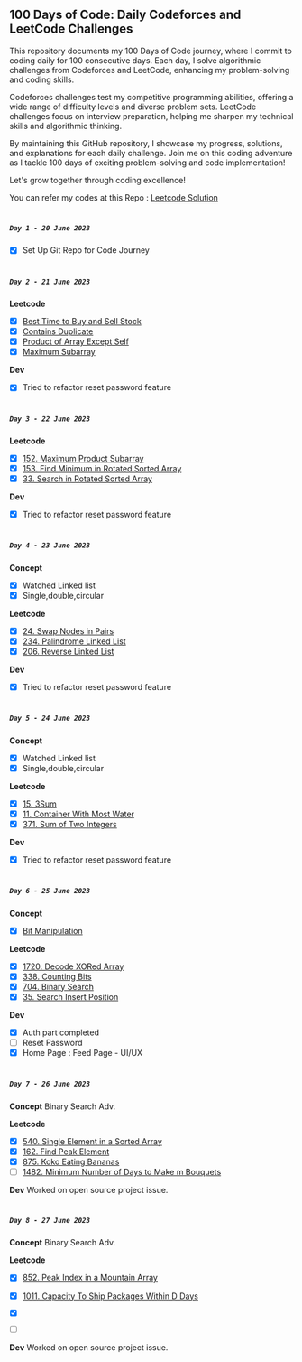 ## 100 Days of Code: Daily Codeforces and LeetCode Challenges
This repository documents my 100 Days of Code journey, where I commit to coding daily for 100 consecutive days. Each day, I solve algorithmic challenges from Codeforces and LeetCode, enhancing my problem-solving and coding skills.

Codeforces challenges test my competitive programming abilities, offering a wide range of difficulty levels and diverse problem sets. LeetCode challenges focus on interview preparation, helping me sharpen my technical skills and algorithmic thinking.

By maintaining this GitHub repository, I showcase my progress, solutions, and explanations for each daily challenge. Join me on this coding adventure as I tackle 100 days of exciting problem-solving and code implementation!

Let's grow together through coding excellence!

You can refer my codes at this Repo : [Leetcode Solution](https://leetcode.com/problems/reverse-linked-list/)

#

##### ``Day 1 - 20 June 2023``
- [x] Set Up Git Repo for Code Journey

#

##### ``Day 2 - 21 June 2023``

**Leetcode** 
- [x] [Best Time to Buy and Sell Stock](https://leetcode.com/problems/best-time-to-buy-and-sell-stock/)
- [x] [Contains Duplicate](https://leetcode.com/problems/contains-duplicate/)
- [x] [Product of Array Except Self](https://leetcode.com/problems/product-of-array-except-self/)
- [x] [Maximum Subarray](https://leetcode.com/problems/maximum-subarray/)

**Dev**
- [x] Tried to refactor reset password feature
#
##### ``Day 3 - 22 June 2023``

**Leetcode** 
- [x] [152. Maximum Product Subarray](https://leetcode.com/problems/maximum-product-subarray/)
- [x] [153. Find Minimum in Rotated Sorted Array](https://leetcode.com/problems/find-minimum-in-rotated-sorted-array/)
- [x] [33. Search in Rotated Sorted Array](https://leetcode.com/problems/search-in-rotated-sorted-array/)  

**Dev**
- [x] Tried to refactor reset password feature

#
##### ``Day 4 - 23 June 2023``

**Concept**
- [x] Watched Linked list
- [x] Single,double,circular 

**Leetcode** 
- [x]  [24. Swap Nodes in Pairs](https://leetcode.com/problems/swap-nodes-in-pairs/)
- [x]  [234. Palindrome Linked List](https://leetcode.com/problems/palindrome-linked-list/)
- [x]  [206. Reverse Linked List](https://leetcode.com/problems/reverse-linked-list/)

**Dev**
- [x] Tried to refactor reset password feature

#
##### ``Day 5 - 24 June 2023``

**Concept**
- [x] Watched Linked list
- [x] Single,double,circular 

**Leetcode** 
- [x]  [15. 3Sum](https://leetcode.com/problems/3sum/)
- [x]  [11. Container With Most Water](https://leetcode.com/problems/container-with-most-water/)
- [x]  [371. Sum of Two Integers](https://leetcode.com/problems/sum-of-two-integers/)

**Dev**
- [x] Tried to refactor reset password feature

#
##### ``Day 6 - 25 June 2023``

**Concept**
- [x] [Bit Manipulation](https://rb.gy/fnm7q)  

**Leetcode** 
- [x]  [1720. Decode XORed Array](https://leetcode.com/problems/decode-xored-array/)
- [x]  [338. Counting Bits](https://leetcode.com/problems/counting-bits/)
- [x]  [704. Binary Search](https://leetcode.com/problems/binary-search/)
- [x]  [35. Search Insert Position](https://leetcode.com/problems/search-insert-position/#:~:text=Search%20Insert%20Position%20%2D%20LeetCode&text=Given%20a%20sorted%20array%20of,(log%20n)%20runtime%20complexity.)

**Dev**
- [x] Auth part completed
- [ ] Reset Password
- [x] Home Page : Feed Page - UI/UX

#
##### ``Day 7 - 26 June 2023``

**Concept**
Binary Search Adv.

**Leetcode** 
- [x]  [540. Single Element in a Sorted Array](https://leetcode.com/problems/single-element-in-a-sorted-array/)
- [x]  [162. Find Peak Element](https://leetcode.com/problems/find-peak-element/#:~:text=Find%20Peak%20Element%20%2D%20LeetCode&text=A%20peak%20element%20is%20an,to%20any%20of%20the%20peaks.)
- [x]  [875. Koko Eating Bananas](https://leetcode.com/problems/koko-eating-bananas/)
- [ ]  [1482. Minimum Number of Days to Make m Bouquets](https://leetcode.com/problems/minimum-number-of-days-to-make-m-bouquets/) 

**Dev**
Worked on open source project issue.

#
##### ``Day 8 - 27 June 2023``

**Concept**
Binary Search Adv.

**Leetcode** 
- [x]  [852. Peak Index in a Mountain Array](https://leetcode.com/problems/peak-index-in-a-mountain-array/)
- [x]  [1011. Capacity To Ship Packages Within D Days](https://leetcode.com/problems/capacity-to-ship-packages-within-d-days/)
- [x]  []()
- [ ]  []()


**Dev**
Worked on open source project issue.

